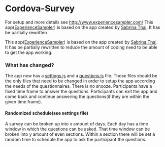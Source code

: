 # Cordova-Survey
For setup and more details see http://www.experiencesampler.com/
This app([ExperienceSampler](https://github.com/sabrinathai/ExperienceSampler)) is based on the app created by [Sabrina Thai](https://github.com/sabrinathai). It has be partially rewritten


This app([ExperienceSampler](https://github.com/sabrinathai/ExperienceSampler)) is based on the app created by [Sabrina Thai](https://github.com/sabrinathai). It has be partially rewritten to reduce the amount of coding need to be able to get the app working.

### What has changed?
The app now has a [settings.js](https://github.com/bjarniegill/Cordova-Survey/blob/master/survey/www/js/settings.js) and a [questions.js](https://github.com/bjarniegill/Cordova-Survey/blob/master/survey/www/js/questions.js) file. Those files should be the only files that need to be changed in order to setup the app according the needs of the questionnaires.
There is no snooze. Participants have a fixed time frame to answer the questions.
Participants can exit the app and come back and continue answering the questions(if they are within the given time frame).

#### Randomized schedule(see settings file)
A survey can be broken up into x amount of days.
Each day has a time window in which the questions can be asked.
That time window can be broken into y amount of even sections.
Within a section there will be set a random time to schedule the app to ask the participant the questions.
